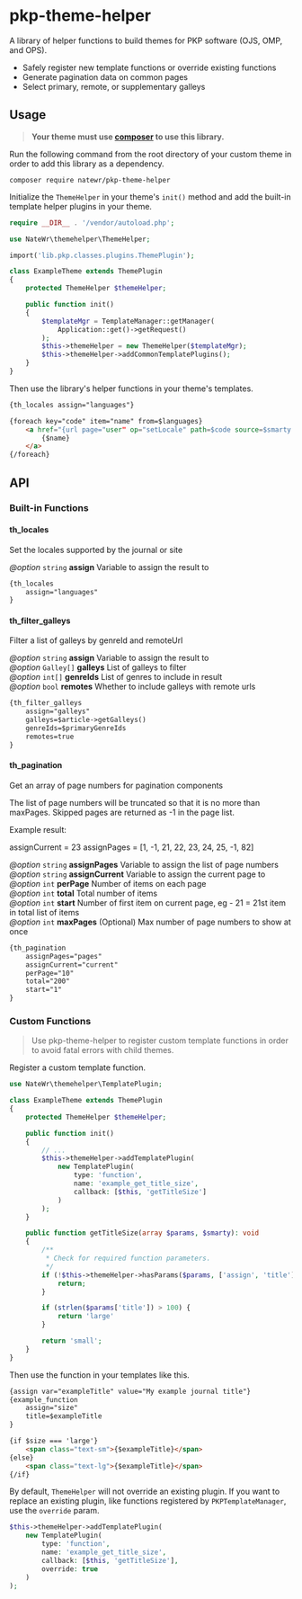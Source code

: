 # pkp-theme-helper

A library of helper functions to build themes for PKP software (OJS, OMP, and OPS).

* Safely register new template functions or override existing functions
* Generate pagination data on common pages
* Select primary, remote, or supplementary galleys

## Usage

> **Your theme must use [composer](https://getcomposer.org/) to use this library.**

Run the following command from the root directory of your custom theme in order to add this library as a dependency.

```
composer require natewr/pkp-theme-helper
```

Initialize the `ThemeHelper` in your theme's `init()` method and add the built-in template helper plugins in your theme.

```php
require __DIR__ . '/vendor/autoload.php';

use NateWr\themehelper\ThemeHelper;

import('lib.pkp.classes.plugins.ThemePlugin');

class ExampleTheme extends ThemePlugin
{
    protected ThemeHelper $themeHelper;

    public function init()
    {
        $templateMgr = TemplateManager::getManager(
            Application::get()->getRequest()
        );
        $this->themeHelper = new ThemeHelper($templateMgr);
        $this->themeHelper->addCommonTemplatePlugins();
    }
}
```

Then use the library's helper functions in your theme's templates.

```html
{th_locales assign="languages"}

{foreach key="code" item="name" from=$languages}
    <a href="{url page="user" op="setLocale" path=$code source=$smarty.server.REQUEST_URI}">
        {$name}
    </a>
{/foreach}
```

## API

### Built-in Functions

#### th_locales

Set the locales supported by the journal or site

*@option* `string` **assign** Variable to assign the result to

```html
{th_locales
    assign="languages"
}
```

#### th_filter_galleys

Filter a list of galleys by genreId and remoteUrl

*@option* `string` **assign** Variable to assign the result to<br>
*@option* `Galley[]` **galleys** List of galleys to filter<br>
*@option* `int[]` **genreIds** List of genres to include in result<br>
*@option* `bool` **remotes** Whether to include galleys with remote urls

```html
{th_filter_galleys
    assign="galleys"
    galleys=$article->getGalleys()
    genreIds=$primaryGenreIds
    remotes=true
}
```

#### th_pagination

Get an array of page numbers for pagination components

The list of page numbers will be truncated so that it is
no more than maxPages. Skipped pages are returned as -1 in
the page list.

Example result:

assignCurrent = 23
assignPages = [1, -1, 21, 22, 23, 24, 25, -1, 82]

*@option* `string` **assignPages** Variable to assign the list of page numbers<br>
*@option* `string` **assignCurrent** Variable to assign the current page to<br>
*@option* `int` **perPage** Number of items on each page<br>
*@option* `int` **total** Total number of items<br>
*@option* `int` **start** Number of first item on current page, eg - 21 = 21st item in total list of items<br>
*@option* `int` **maxPages** (Optional) Max number of page numbers to show at once

```html
{th_pagination
    assignPages="pages"
    assignCurrent="current"
    perPage="10"
    total="200"
    start="1"
}
```

### Custom Functions

> Use pkp-theme-helper to register custom template functions in order to avoid fatal errors with child themes.

Register a custom template function.

```php
use NateWr\themehelper\TemplatePlugin;

class ExampleTheme extends ThemePlugin
{
    protected ThemeHelper $themeHelper;

    public function init()
    {
        // ...
        $this->themeHelper->addTemplatePlugin(
            new TemplatePlugin(
                type: 'function',
                name: 'example_get_title_size',
                callback: [$this, 'getTitleSize']
            )
        );
    }

    public function getTitleSize(array $params, $smarty): void
    {
        /**
         * Check for required function parameters.
         */
        if (!$this->themeHelper->hasParams($params, ['assign', 'title'], 'example_function')) {
            return;
        }

        if (strlen($params['title']) > 100) {
            return 'large'
        }

        return 'small';
    }
}
```

Then use the function in your templates like this.


```html
{assign var="exampleTitle" value="My example journal title"}
{example_function
    assign="size"
    title=$exampleTitle
}

{if $size === 'large'}
    <span class="text-sm">{$exampleTitle}</span>
{else}
    <span class="text-lg">{$exampleTitle}</span>
{/if}
```

By default, `ThemeHelper` will not override an existing plugin. If you want to replace an existing plugin, like functions registered by `PKPTemplateManager`, use the `override` param.

```php
$this->themeHelper->addTemplatePlugin(
    new TemplatePlugin(
        type: 'function',
        name: 'example_get_title_size',
        callback: [$this, 'getTitleSize'],
        override: true
    )
);
